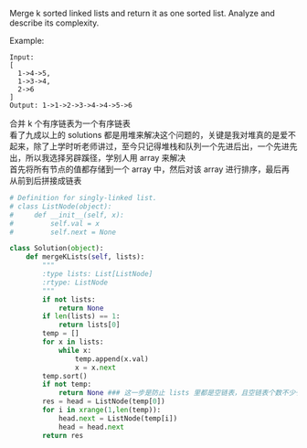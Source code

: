 Merge k sorted linked lists and return it as one sorted list. Analyze and describe its complexity.

Example:
```
Input:
[
  1->4->5,
  1->3->4,
  2->6
]
Output: 1->1->2->3->4->4->5->6
```
合并 k 个有序链表为一个有序链表  
看了九成以上的 solutions 都是用堆来解决这个问题的，关键是我对堆真的是爱不起来，除了上学时听老师讲过，至今只记得堆栈和队列一个先进后出，一个先进先出，所以我选择另辟蹊径，学别人用 array 来解决  
首先将所有节点的值都存储到一个 array 中，然后对该 array 进行排序，最后再从前到后拼接成链表
```python
# Definition for singly-linked list.
# class ListNode(object):
#     def __init__(self, x):
#         self.val = x
#         self.next = None

class Solution(object):
    def mergeKLists(self, lists):
        """
        :type lists: List[ListNode]
        :rtype: ListNode
        """
        if not lists:
            return None
        if len(lists) == 1:
            return lists[0]
        temp = []
        for x in lists:
            while x:
                temp.append(x.val)
                x = x.next
        temp.sort()
        if not temp:
            return None ### 这一步是防止 lists 里都是空链表，且空链表个数不少于2个
        res = head = ListNode(temp[0])
        for i in xrange(1,len(temp)):
            head.next = ListNode(temp[i])
            head = head.next
        return res
```
